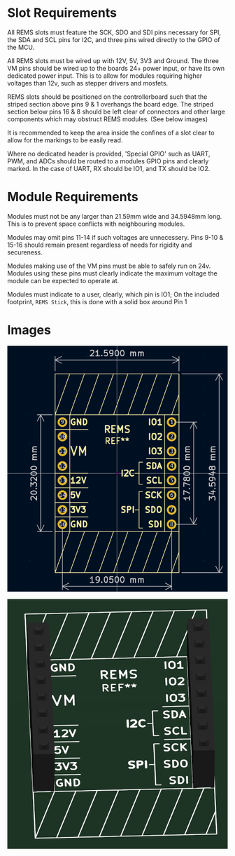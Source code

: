 # Slot Requirements

All REMS slots must feature the SCK, SDO and SDI pins necessary for SPI, the SDA and SCL pins for I2C, and three pins wired directly to the GPIO of the MCU.

All REMS slots must be wired up with 12V, 5V, 3V3 and Ground. The three VM pins should be wired up to the boards 24+ power input, or have its own dedicated power input. This is to allow for modules requiring higher voltages than 12v, such as stepper drivers and mosfets.

REMS slots should be positioned on the controllerboard such that the striped section above pins 9 & 1 overhangs the board edge.
The striped section below pins 16 & 8 should be left clear of connectors and other large components which may obstruct REMS modules.
(See below images)

It is recommended to keep the area inside the confines of a slot clear to allow for the markings to be easily read.

Where no dedicated header is provided, 'Special GPIO' such as UART, PWM, and ADCs should be routed to a modules GPIO pins and clearly marked.
In the case of UART, RX should be IO1, and TX should be IO2.

# Module Requirements
Modules must not be any larger than 21.59mm wide and 34.5948mm long. This is to prevent space conflicts with neighbouring modules.

Modules may omit pins 11-14 if such voltages are unnecessery. Pins 9-10 & 15-16 should remain present regardless of needs for rigidity and secureness.

Modules making use of the VM pins must be able to safely run on 24v. Modules using these pins must clearly indicate the maximum voltage the module can be expected to operate at.

Modules must indicate to a user, clearly, which pin is IO1; On the included footprint, `REMS Stick`, this is done with a solid box around Pin 1

# Images
![Image](/Standard/Footprint-2D.png)

![Image](/Standard/Footprint-3D.png)